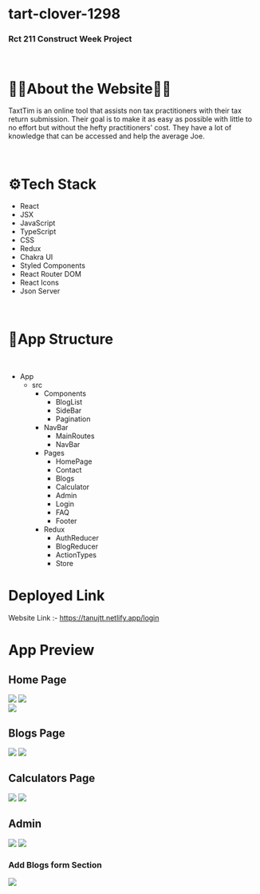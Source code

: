 # tart-clover-1298

<h3>Rct 211 Construct Week Project</h3>
<br/>
<h1>🎈🎉About the Website🎉🎈</h1>
<p>TaxtTim is an online tool that assists non tax practitioners with their tax return submission. Their goal is to make it as easy as possible with little to no effort but without the hefty practitioners' cost. They have a lot of knowledge that can be accessed and help the average Joe.</p>
<br/>

# ⚙️Tech Stack

<ul>
<li>React</li>
<li>JSX</li>
<li>JavaScript</li>
<li>TypeScript</li>
<li>CSS</li>
<li>Redux</li>
<li>Chakra UI</li>
<li>Styled Components</li>
<li>React Router DOM</li>
<li>React Icons</li>
<li>Json Server</li>
</ul>

<br/>

<h1>🚧App Structure</h1>
<br/>
<ul>
<li>
   App
   <ul>
     <li>
       src
       <ul>
       <li>
         Components
         <ul>
           <li>BlogList</li>
           <li>SideBar</li>
           <li>Pagination</li>
         </ul>
       </li>
       <li>
         NavBar
         <ul>
           <li>MainRoutes</li>
           <li>NavBar</li>
         </ul>
       </li>
       <li>
         Pages
         <ul>
           <li>HomePage</li>
           <li>Contact</li>
           <li>Blogs</li>
           <li>Calculator</li>
           <li>Admin</li>
           <li>Login</li>
           <li>FAQ</li>
           <li>Footer</li>
         </ul>
       </li>
       <li>
         Redux
         <ul>
           <li>AuthReducer</li>
           <li>BlogReducer</li>
           <li>ActionTypes</li>
           <li>Store</li>
         </ul>
       </li>
       </ul>
     </li>
   </ul>
</li>
</ul>

# Deployed Link

Website Link :- https://tanujtt.netlify.app/login

# App Preview 

## Home Page
<a href="https://www.linkpicture.com/view.php?img=LPic64be0833df481405043719"><img src="https://www.linkpicture.com/q/Screenshot-2023-07-24-104042.png" type="image"></a>
<a href='https://www.linkpicture.com/view.php?img=LPic64be08e054c6c1364073524'><img src='https://www.linkpicture.com/q/S2_2.png' type='image'></a>  
<a href="https://www.linkpicture.com/view.php?img=LPic64be093626314336632808"><img src="https://www.linkpicture.com/q/S-3_1.png" type="image"></a>

## Blogs Page

<a href='https://www.linkpicture.com/view.php?img=LPic64be0a84b6dc8872046459'><img src='https://www.linkpicture.com/q/S-4.png' type='image'></a>
<a href='https://www.linkpicture.com/view.php?img=LPic64be0af557e30306853972'><img src='https://www.linkpicture.com/q/S-5.png' type='image'></a>


## Calculators Page

<a href='https://www.linkpicture.com/view.php?img=LPic64be0bfd6867d1182261352'><img src='https://www.linkpicture.com/q/S-6_2.png' type='image'></a>
<a href='https://www.linkpicture.com/view.php?img=LPic64be0c711995a1427967661'><img src='https://www.linkpicture.com/q/S-7.png' type='image'></a> 

## Admin

<a href='https://www.linkpicture.com/view.php?img=LPic64be0ce9252f5441020451'><img src='https://www.linkpicture.com/q/S-8.png' type='image'></a>
<a href='https://www.linkpicture.com/view.php?img=LPic64be0d5853c291665027961'><img src='https://www.linkpicture.com/q/S-9.png' type='image'></a>

### Add Blogs form Section

<a href="https://www.linkpicture.com/view.php?img=LPic64be0dc9936c1249708627"><img src="https://www.linkpicture.com/q/S-10.png" type="image"></a>


